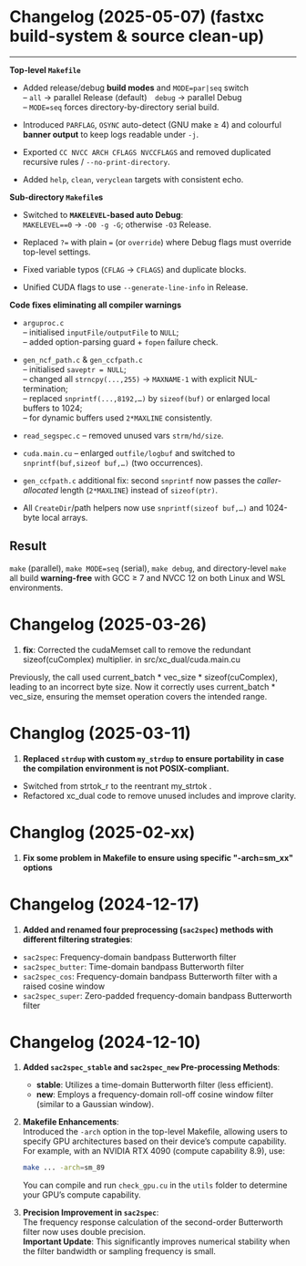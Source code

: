 # Changelog (2025-05-07)  (fastxc build-system & source clean-up)
--------------------------------------------------

**Top-level `Makefile`**

* Added release/debug **build modes** and `MODE=par|seq` switch  
  – `all` → parallel Release (default) `debug` → parallel Debug  
  – `MODE=seq` forces directory-by-directory serial build.

* Introduced `PARFLAG`, `OSYNC` auto-detect (GNU make ≥ 4) and
  colourful **banner output** to keep logs readable under `-j`.

* Exported `CC NVCC ARCH CFLAGS NVCCFLAGS` and removed duplicated
  recursive rules / `--no-print-directory`.

* Added `help`, `clean`, `veryclean` targets with consistent echo.

**Sub-directory `Makefile`s**

* Switched to **`MAKELEVEL`-based auto Debug**:  
  `MAKELEVEL==0` → `-O0 -g -G`; otherwise `-O3` Release.

* Replaced `?=` with plain `=` (or `override`) where Debug flags
  must override top-level settings.

* Fixed variable typos (`CFLAG` → `CFLAGS`) and duplicate blocks.

* Unified CUDA flags to use `--generate-line-info` in Release.

**Code fixes eliminating all compiler warnings**

* `arguproc.c`  
  – initialised `inputFile/outputFile` to `NULL`;  
  – added option-parsing guard + `fopen` failure check.

* `gen_ncf_path.c` & `gen_ccfpath.c`  
  – initialised `saveptr = NULL`;  
  – changed all `strncpy(...,255)` → `MAXNAME-1` with explicit
    NUL-termination;  
  – replaced `snprintf(...,8192,…)` by `sizeof(buf)` or enlarged
    local buffers to 1024;  
  – for dynamic buffers used `2*MAXLINE` consistently.

* `read_segspec.c` – removed unused vars `strm/hd/size`.

* `cuda.main.cu` – enlarged `outfile/logbuf` and switched to
  `snprintf(buf,sizeof buf,…)` (two occurrences).

* `gen_ccfpath.c` additional fix: second `snprintf` now passes the
  *caller-allocated* length (`2*MAXLINE`) instead of `sizeof(ptr)`.

* All `CreateDir`/path helpers now use `snprintf(sizeof buf,…)`
  and 1024-byte local arrays.

Result
------

`make` (parallel), `make MODE=seq` (serial), `make debug`, and
directory-level `make` all build **warning-free** with GCC ≥ 7 and
NVCC 12 on both Linux and WSL environments.


# Changelog (2025-03-26)

1. **fix**: Corrected the cudaMemset call to remove the redundant sizeof(cuComplex) multiplier. in src/xc_dual/cuda.main.cu

Previously, the call used current_batch * vec_size * sizeof(cuComplex), leading to an incorrect byte size. Now it correctly uses current_batch * vec_size, ensuring the memset operation covers the intended range.

# Changlog (2025-03-11)
1. **Replaced `strdup` with custom `my_strdup` to ensure portability in case the compilation environment is not POSIX-compliant.**
  - Switched from strtok_r to the reentrant my_strtok .
  - Refactored xc_dual code to remove unused includes and improve clarity.

# Changlog (2025-02-xx)
1. **Fix some problem in Makefile to ensure using specific "-arch=sm_xx" options**
   
# Changelog (2024-12-17)
1. **Added and renamed four preprocessing (`sac2spec`) methods with different filtering strategies**:
  - `sac2spec`: Frequency-domain bandpass Butterworth filter
  - `sac2spec_butter`: Time-domain bandpass Butterworth filter
  - `sac2spec_cos`: Frequency-domain bandpass Butterworth filter with a raised cosine window
  - `sac2spec_super`: Zero-padded frequency-domain bandpass Butterworth filter

# Changelog (2024-12-10)

1. **Added `sac2spec_stable` and `sac2spec_new` Pre-processing Methods**:  
   - **stable**: Utilizes a time-domain Butterworth filter (less efficient).  
   - **new**: Employs a frequency-domain roll-off cosine window filter (similar to a Gaussian window).

2. **Makefile Enhancements**:  
   Introduced the `-arch` option in the top-level Makefile, allowing users to specify GPU architectures based on their device’s compute capability. For example, with an NVIDIA RTX 4090 (compute capability 8.9), use:
   ```bash
   make ... -arch=sm_89
   ```

   You can compile and run `check_gpu.cu` in the `utils` folder to determine your GPU’s compute capability.

3. **Precision Improvement in `sac2spec`**:  
   The frequency response calculation of the second-order Butterworth filter now uses double precision.  
   **Important Update**: This significantly improves numerical stability when the filter bandwidth or sampling frequency is small.
